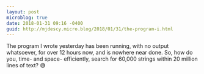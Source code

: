 ```yaml
---
layout: post
microblog: true
date: 2018-01-31 09:16 -0400
guid: http://mjdescy.micro.blog/2018/01/31/the-program-i.html
---
```

The program I wrote yesterday has been running, with no output whatsoever, for over 12 hours now, and is nowhere near done. So, how do you, time- and space- efficiently, search for 60,000 strings within 20 million lines of text? 😅 

